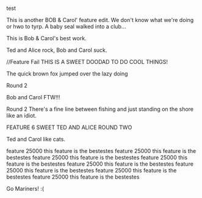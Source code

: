 test

This is another BOB & Carol' feature edit. We don't know what we're doing or hwo to tyrp.
A baby seal walked into a club...

This is Bob & Carol's best work.


Ted and Alice rock, Bob and Carol suck.


//Feature Fail
THIS IS A SWEET DOODAD TO DO COOL THINGS!


The quick brown fox jumped over the lazy doing

Round 2

Bob and Carol FTW!!!


Round 2 There's a fine line between fishing and just standing on the shore like an idiot.

FEATURE 6 SWEET TED AND ALICE ROUND TWO

Ted and Carol like cats.



feature 25000
this feature is the bestestes
feature 25000
this feature is the bestestes
feature 25000
this feature is the bestestes
feature 25000
this feature is the bestestes
feature 25000
this feature is the bestestes
feature 25000
this feature is the bestestes
feature 25000
this feature is the bestestes
feature 25000
this feature is the bestestes



Go Mariners! :(
  
